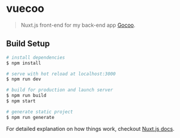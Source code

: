 # vuecoo

> Nuxt.js front-end for my back-end app [Gocoo](https://github.com/kind84/gocoo).

## Build Setup

``` bash
# install dependencies
$ npm install

# serve with hot reload at localhost:3000
$ npm run dev

# build for production and launch server
$ npm run build
$ npm start

# generate static project
$ npm run generate
```

For detailed explanation on how things work, checkout [Nuxt.js docs](https://nuxtjs.org).
